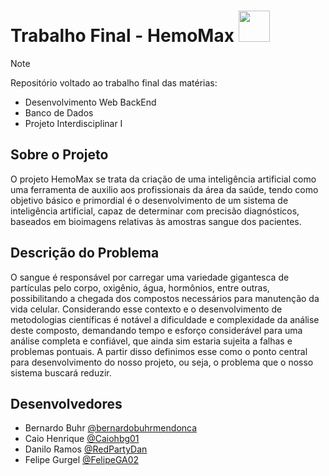 # Trabalho Final - HemoMax <picture><img scr="Docs\images\hemomaxLogo.png" width = 50px height = 50px></picture>

> [!NOTE]
> Repositório voltado ao trabalho final das matérias:
> - Desenvolvimento Web BackEnd
> - Banco de Dados
> - Projeto Interdisciplinar I


## Sobre o Projeto
O projeto HemoMax se trata da criação de uma inteligência artificial como uma ferramenta de auxilio aos profissionais da área da saúde, tendo como objetivo básico e primordial é o desenvolvimento de um sistema de inteligência artificial, capaz de determinar com precisão diagnósticos, baseados em bioimagens relativas às amostras sangue dos pacientes.

## Descrição do Problema
O sangue é responsável por carregar uma variedade gigantesca de partículas pelo corpo, oxigênio, água, hormônios, entre outras, possibilitando a chegada dos compostos necessários para manutenção da vida celular. Considerando esse contexto e o desenvolvimento de metodologias científicas é notável a dificuldade e complexidade da análise deste composto, demandando tempo e esforço considerável para uma análise completa e confiável, que ainda sim estaria sujeita a falhas e problemas pontuais. A partir disso definimos esse como o ponto central para desenvolvimento do nosso projeto, ou seja, o problema que o nosso sistema buscará reduzir.

<!-- ## Funcionalidades -->

<!-- ## Estrutura -->

<!-- ## Links dos videos -->

## Desenvolvedores
- Bernardo Buhr [@bernardobuhrmendonca](https://github.com/bernardobuhrmendonca)
- Caio Henrique [@Caiohbg01](https://github.com/Caiohbg01)
- Danilo Ramos [@RedPartyDan](https://github.com/RedPartyDan)
- Felipe Gurgel [@FelipeGA02](https://github.com/FelipeGA02)

